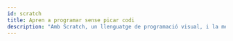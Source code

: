 ```yaml
---
id: scratch
title: Apren a programar sense picar codi
description: "Amb Scratch, un llenguatge de programació visual, i la més gran comunitat de programadores orientada a infants i joves, aprendrem els conceptes bàsics de la programació informàtica sense haver de picar còdi, tot fent jocs, animacions i historietes."
---
```

